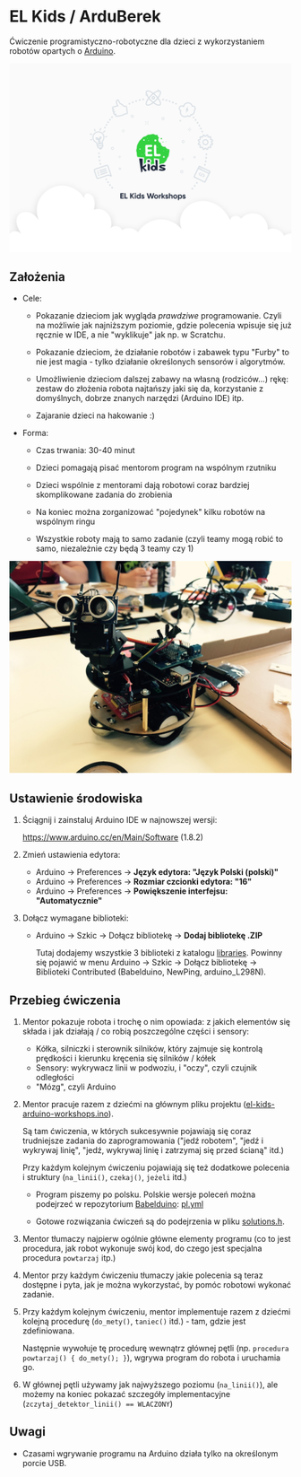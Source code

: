 # EL Kids / ArduBerek

Ćwiczenie programistyczno-robotyczne dla dzieci z wykorzystaniem robotów 
opartych o [Arduino](https://www.arduino.cc).

![EL Kids](extras/el_kids.jpg)

## Założenia

* Cele:

  * Pokazanie dzieciom jak wygląda *prawdziwe* programowanie. Czyli na możliwie
    jak najniższym poziomie, gdzie polecenia wpisuje się już ręcznie w IDE,
    a nie "wyklikuje" jak np. w Scratchu.
  
  * Pokazanie dzieciom, że działanie robotów i zabawek typu "Furby" to nie jest 
    magia - tylko działanie określonych sensorów i algorytmów.
    
  * Umożliwienie dzieciom dalszej zabawy na własną (rodziców...) rękę:
    zestaw do złożenia robota najtańszy jaki się da, korzystanie z domyślnych,
    dobrze znanych narzędzi (Arduino IDE) itp.

  * Zajaranie dzieci na hakowanie :)
  
* Forma:

  * Czas trwania: 30-40 minut

  * Dzieci pomagają pisać mentorom program na wspólnym rzutniku
  
  * Dzieci wspólnie z mentorami dają robotowi coraz bardziej skomplikowane
    zadania do zrobienia
    
  * Na koniec można zorganizować "pojedynek" kilku robotów na wspólnym ringu
  
  * Wszystkie roboty mają to samo zadanie (czyli teamy mogą robić to samo, 
    niezależnie czy będą 3 teamy czy 1)  

![EL Robot](extras/robot.jpg)

## Ustawienie środowiska

1. Ściągnij i zainstaluj Arduino IDE w najnowszej wersji:
   
   https://www.arduino.cc/en/Main/Software (1.8.2)
   
2. Zmień ustawienia edytora:

   * Arduino -> Preferences -> **Język edytora: "Język Polski (polski)"**
   * Arduino -> Preferences -> **Rozmiar czcionki edytora: "16"**
   * Arduino -> Preferences -> **Powiększenie interfejsu: "Automatycznie"**

3. Dołącz wymagane biblioteki:

   * Arduino -> Szkic -> Dołącz bibliotekę -> **Dodaj bibliotekę .ZIP**
   
     Tutaj dodajemy wszystkie 3 biblioteki z katalogu [libraries](libraries).
     Powinny się pojawić w menu Arduino -> Szkic -> Dołącz bibliotekę -> 
     Biblioteki Contributed (Babelduino, NewPing, arduino_L298N).

## Przebieg ćwiczenia

1. Mentor pokazuje robota i trochę o nim opowiada: z jakich elementów się składa
   i jak działają / co robią poszczególne części i sensory:

   * Kółka, silniczki i sterownik silników, który zajmuje się kontrolą
     prędkości i kierunku kręcenia się silników / kółek
   * Sensory: wykrywacz linii w podwoziu, i "oczy", czyli czujnik odległości
   * "Mózg", czyli Arduino

2. Mentor pracuje razem z dziećmi na głównym pliku projektu 
   ([el-kids-arduino-workshops.ino](el-kids-arduino-workshops.ino)).

   Są tam ćwiczenia, w których sukcesywnie pojawiają się coraz trudniejsze
   zadania do zaprogramowania ("jedź robotem", "jedź i wykrywaj linię", "jedź, 
   wykrywaj linię i zatrzymaj się przed ścianą" itd.)
   
   Przy każdym kolejnym ćwiczeniu pojawiają się też dodatkowe polecenia i
   struktury (`na_linii()`, `czekaj()`, `jeżeli` itd.)

   * Program piszemy po polsku. Polskie wersje poleceń można podejrzeć
     w repozytorium [Babelduino](https://github.com/elpassion/Babelduino):
     [pl.yml](https://github.com/elpassion/Babelduino/blob/master/extras/mappings/pl.yml)
   
   * Gotowe rozwiązania ćwiczeń są do podejrzenia w pliku
     [solutions.h](solutions.h).

3. Mentor tłumaczy najpierw ogólnie główne elementy programu (co to jest
   procedura, jak robot wykonuje swój kod, do czego jest specjalna procedura
   `powtarzaj` itp.)

4. Mentor przy każdym ćwiczeniu tłumaczy jakie polecenia są teraz dostępne i 
   pyta, jak je można wykorzystać, by pomóc robotowi wykonać zadanie.

5. Przy każdym kolejnym ćwiczeniu, mentor implementuje razem z dziećmi kolejną
   procedurę (`do_mety()`, `taniec()` itd.) - tam, gdzie jest zdefiniowana.
   
   Następnie wywołuje tę procedurę wewnątrz głównej pętli
   (np. `procedura powtarzaj() { do_mety(); }`), wgrywa program do robota i 
   uruchamia go.

6. W głównej pętli używamy jak najwyższego poziomu (`na_linii()`), ale możemy 
   na koniec pokazać szczegóły implementacyjne
   (`zczytaj_detektor_linii() == WLACZONY`)

## Uwagi

* Czasami wgrywanie programu na Arduino działa tylko na określonym porcie USB.
